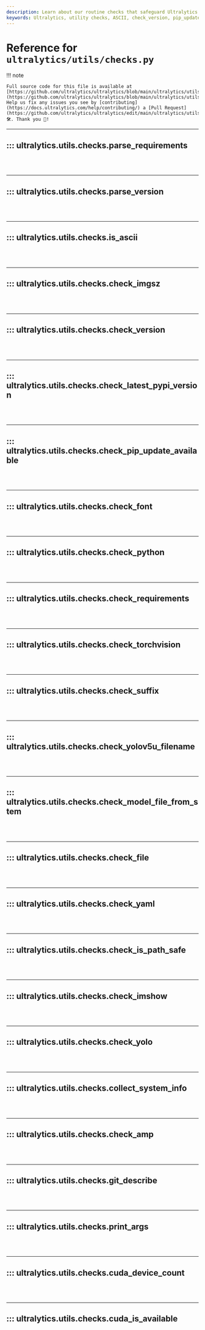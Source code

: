 ```yaml
---
description: Learn about our routine checks that safeguard Ultralytics operations including ASCII, font, YOLO file, YAML, Python and torchvision checks.
keywords: Ultralytics, utility checks, ASCII, check_version, pip_update, check_python, check_torchvision, check_yaml, YOLO filename
---
```


# Reference for `ultralytics/utils/checks.py`

!!! note

    Full source code for this file is available at [https://github.com/ultralytics/ultralytics/blob/main/ultralytics/utils/checks.py](https://github.com/ultralytics/ultralytics/blob/main/ultralytics/utils/checks.py). Help us fix any issues you see by [contributing](https://docs.ultralytics.com/help/contributing/) a [Pull Request](https://github.com/ultralytics/ultralytics/edit/main/ultralytics/utils/checks.py) 🛠️. Thank you 🙏!

---
## ::: ultralytics.utils.checks.parse_requirements
<br><br>

---
## ::: ultralytics.utils.checks.parse_version
<br><br>

---
## ::: ultralytics.utils.checks.is_ascii
<br><br>

---
## ::: ultralytics.utils.checks.check_imgsz
<br><br>

---
## ::: ultralytics.utils.checks.check_version
<br><br>

---
## ::: ultralytics.utils.checks.check_latest_pypi_version
<br><br>

---
## ::: ultralytics.utils.checks.check_pip_update_available
<br><br>

---
## ::: ultralytics.utils.checks.check_font
<br><br>

---
## ::: ultralytics.utils.checks.check_python
<br><br>

---
## ::: ultralytics.utils.checks.check_requirements
<br><br>

---
## ::: ultralytics.utils.checks.check_torchvision
<br><br>

---
## ::: ultralytics.utils.checks.check_suffix
<br><br>

---
## ::: ultralytics.utils.checks.check_yolov5u_filename
<br><br>

---
## ::: ultralytics.utils.checks.check_model_file_from_stem
<br><br>

---
## ::: ultralytics.utils.checks.check_file
<br><br>

---
## ::: ultralytics.utils.checks.check_yaml
<br><br>

---
## ::: ultralytics.utils.checks.check_is_path_safe
<br><br>

---
## ::: ultralytics.utils.checks.check_imshow
<br><br>

---
## ::: ultralytics.utils.checks.check_yolo
<br><br>

---
## ::: ultralytics.utils.checks.collect_system_info
<br><br>

---
## ::: ultralytics.utils.checks.check_amp
<br><br>

---
## ::: ultralytics.utils.checks.git_describe
<br><br>

---
## ::: ultralytics.utils.checks.print_args
<br><br>

---
## ::: ultralytics.utils.checks.cuda_device_count
<br><br>

---
## ::: ultralytics.utils.checks.cuda_is_available
<br><br>
